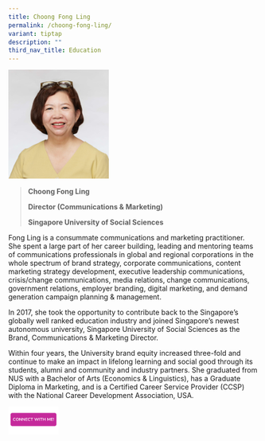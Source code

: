 ```yaml
---
title: Choong Fong Ling
permalink: /choong-fong-ling/
variant: tiptap
description: ""
third_nav_title: Education
---
```

<p></p>
<div class="isomer-image-wrapper">
<img style="width: 40%;" height="auto" width="100%" alt="" src="/images/Profile Photos/Choong_Fong_Ling_2_copy.jpg">
</div>
<blockquote>
<p><strong>Choong Fong Ling</strong>
</p>
<p><strong>Director (Communications &amp; Marketing)</strong>
</p>
<p><strong>Singapore University of Social Sciences</strong>
</p>
</blockquote>
<p>Fong Ling is a consummate communications and marketing practitioner. She
spent a large part of her career building, leading and mentoring teams
of communications professionals in global and regional corporations in
the whole spectrum of brand strategy, corporate communications, content
marketing strategy development, executive leadership communications, crisis/change
communications, media relations, change communications, government relations,
employer branding, digital marketing, and demand generation campaign planning
&amp; management.</p>
<p>In 2017, she took the opportunity to contribute back to the Singapore’s
globally well ranked education industry and joined Singapore’s newest autonomous
university, Singapore University of Social Sciences as the Brand, Communications
&amp; Marketing Director.</p>
<p>Within four years, the University brand equity increased three-fold and
continue to make an impact in lifelong learning and social good through
its students, alumni and community and industry partners. She graduated
from NUS with a Bachelor of Arts (Economics &amp; Linguistics), has a Graduate
Diploma in Marketing, and is a Certified Career Service Provider (CCSP)
with the National Career Development Association, USA.</p>
<p></p>
<p></p><a class="isomer-image-wrapper" href="https://form.gov.sg/677f33889b92dd01567180d3"><img style="width: 20%;" height="auto" width="100%" alt="" src="/images/CONNECT_WITH_ME.png"></a>
<p></p>